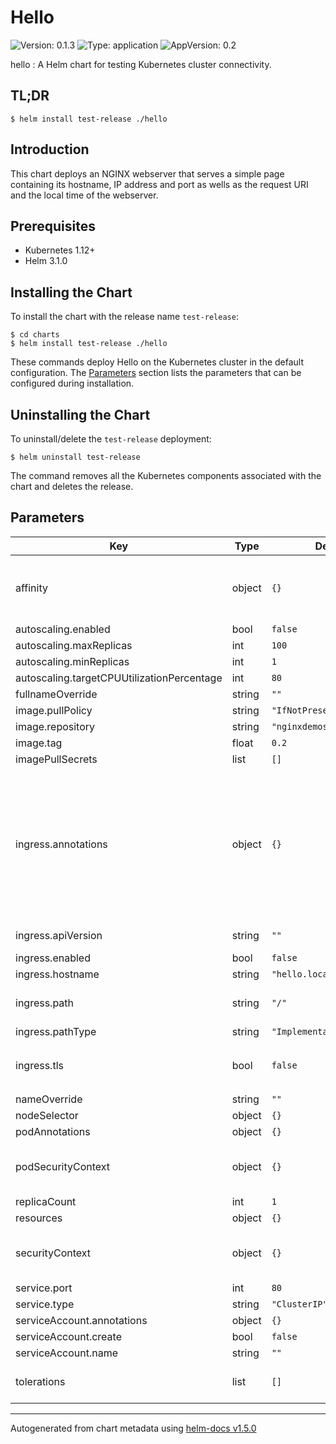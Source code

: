 # Hello

![Version: 0.1.3](https://img.shields.io/badge/Version-0.1.3-informational?style=flat-square) ![Type: application](https://img.shields.io/badge/Type-application-informational?style=flat-square) ![AppVersion: 0.2](https://img.shields.io/badge/AppVersion-0.2-informational?style=flat-square)

hello : A Helm chart for testing Kubernetes cluster connectivity.

## TL;DR

```console
$ helm install test-release ./hello
```

## Introduction

This chart deploys an NGINX webserver that serves a simple page containing its hostname, IP address and port as wells as the request URI and the local time of the webserver.

## Prerequisites

- Kubernetes 1.12+
- Helm 3.1.0

## Installing the Chart

To install the chart with the release name `test-release`:

```console
$ cd charts
$ helm install test-release ./hello
```

These commands deploy Hello on the Kubernetes cluster in the default configuration. The [Parameters](#parameters) section lists the parameters that can be configured during installation.

## Uninstalling the Chart

To uninstall/delete the `test-release` deployment:

```console
$ helm uninstall test-release
```

The command removes all the Kubernetes components associated with the chart and deletes the release.

## Parameters

| Key | Type | Default | Description |
|-----|------|---------|-------------|
| affinity | object | `{}` | Affinity for pod assignment Ref: https://kubernetes.io/docs/concepts/configuration/assign-pod-node/#affinity-and-anti-affinity NOTE: podAffinityPreset, podAntiAffinityPreset, and nodeAffinityPreset will be ignored when set |
| autoscaling.enabled | bool | `false` | Enable auto-scaling for Hello |
| autoscaling.maxReplicas | int | `100` | Maximum number of replicas that can be deployed |
| autoscaling.minReplicas | int | `1` | Minimum number of replicas to deploy |
| autoscaling.targetCPUUtilizationPercentage | int | `80` | Target CPU utilization (percent) for each replica |
| fullnameOverride | string | `""` | Fully override the name used for chart objects |
| image.pullPolicy | string | `"IfNotPresent"` | Hello image pull policy |
| image.repository | string | `"nginxdemos/hello"` | Hello image repository |
| image.tag | float | `0.2` | Override tag specified by `appVersion` in the chart file |
| imagePullSecrets | list | `[]` | Hello image pull secrets |
| ingress.annotations | object | `{}` | Additional annotations for the Ingress resource. To enable certificate autogeneration, place cert-manager annotations here. For a full list of possible ingress annotations, please see ref: https://github.com/kubernetes/ingress-nginx/blob/master/docs/user-guide/nginx-configuration/annotations.md Use this parameter to set the required annotations for cert-manager, see ref: https://cert-manager.io/docs/usage/ingress/#supported-annotations e.g: annotations:   kubernetes.io/ingress.class: nginx   cert-manager.io/cluster-issuer: cluster-issuer-name |
| ingress.apiVersion | string | `""` | Force Ingress API version (automatically detected if not set) |
| ingress.enabled | bool | `false` | Enable ingress record generation for Hello |
| ingress.hostname | string | `"hello.local"` | Default host for the ingress record |
| ingress.path | string | `"/"` | Default path for the ingress record NOTE: You may need to set this to '/*' in order to use this with ALB ingress controllers |
| ingress.pathType | string | `"ImplementationSpecific"` | Type Ingress path type |
| ingress.tls | bool | `false` | Enable TLS configuration for the host defined at `ingress.hostname` parameter TLS certificates will be retrieved from a TLS secret with name: `{{- printf "%s-tls" .Values.ingress.hostname }}` |
| nameOverride | string | `""` | Partially override the name used for chart objects |
| nodeSelector | object | `{}` | Node labels for pod assignment |
| podAnnotations | object | `{}` | Annotations for ICM pods |
| podSecurityContext | object | `{}` | Configure ICM pod security context ref: https://kubernetes.io/docs/tasks/configure-pod-container/security-context/#set-the-security-context-for-a-pod |
| replicaCount | int | `1` | Number of Hello containers to deploy |
| resources | object | `{}` |  |
| securityContext | object | `{}` | Configure security context (main Hello container only) ref: https://kubernetes.io/docs/tasks/configure-pod-container/security-context/#set-the-security-context-for-a-container |
| service.port | int | `80` | Hello container port |
| service.type | string | `"ClusterIP"` | Hello service type |
| serviceAccount.annotations | object | `{}` | Annotations to use with the service account |
| serviceAccount.create | bool | `false` | Enable service account creation (will use `default` if false) |
| serviceAccount.name | string | `""` | Force the name used for the service account |
| tolerations | list | `[]` | Tolerations for pod assignment ref: https://kubernetes.io/docs/concepts/configuration/taint-and-toleration/ |

----------------------------------------------
Autogenerated from chart metadata using [helm-docs v1.5.0](https://github.com/norwoodj/helm-docs/releases/v1.5.0)
